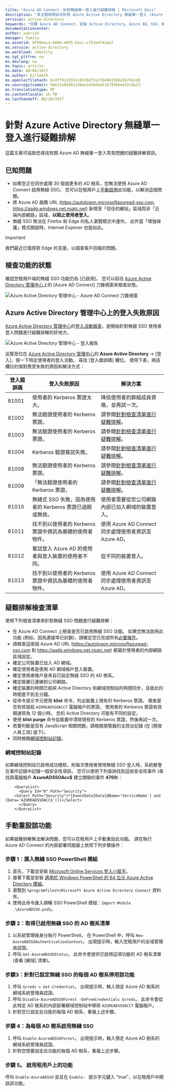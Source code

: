 ```yaml
---
title: "Azure AD Connect：針對無縫單一登入進行疑難排解 | Microsoft Docs"
description: "本主題說明如何針對 Azure Active Directory 無縫單一登入 (Azure AD 無縫 SSO) 進行疑難排解。"
services: active-directory
keywords: "何謂 Azure AD Connect、安裝 Active Directory、Azure AD、SSO、單一登入的必要元件"
documentationcenter: 
author: swkrish
manager: femila
ms.assetid: 9f994aca-6088-40f5-b2cc-c753a4f41da7
ms.service: active-directory
ms.workload: identity
ms.tgt_pltfrm: na
ms.devlang: na
ms.topic: article
ms.date: 08/04/2017
ms.author: billmath
ms.openlocfilehash: bc4ff9125553c8918df3a1f84041560a5b7d4cd8
ms.sourcegitcommit: 50e23e8d3b1148ae2d36dad3167936b4e52c8a23
ms.translationtype: MT
ms.contentlocale: zh-TW
ms.lasthandoff: 08/18/2017
---
```

# <a name="troubleshoot-azure-active-directory-seamless-single-sign-on"></a>針對 Azure Active Directory 無縫單一登入進行疑難排解

這篇文章可協助您尋找有關 Azure AD 無縫單一登入常見問題的疑難排解資訊。

## <a name="known-issues"></a>已知問題

- 如果您正在同步處理 30 個或更多的 AD 樹系，您無法使用 Azure AD Connect 啟用無縫 SSO。 您可以在租用戶上[手動啟用](#manual-reset-of-azure-ad-seamless-sso)此功能，以解決這個問題。
- 將 Azure AD 服務 URL (https://autologon.microsoftazuread-sso.com, https://aadg.windows.net.nsatc.net) 新增至「信任的網站」區域而非「近端內部網路」區域，**以阻止使用者登入**。
- 無縫 SSO 無法在 Firefox 和 Edge 的私人瀏覽模式中運作。 此外當「增強保護」模式開啟時，Internet Explorer 也是如此。

>[!IMPORTANT]
>我們最近已復原對 Edge 的支援，以調查客戶回報的問題。

## <a name="check-status-of-the-feature"></a>檢查功能的狀態

確認您租用戶端的無縫 SSO 功能仍為 [已啟用]。 您可以前往 [Azure Active Directory 管理中心](https://aad.portal.azure.com/)上的 [Azure AD Connect] 刀鋒視窗來檢查狀態。

![Azure Active Directory 管理中心 - Azure AD Connect 刀鋒視窗](./media/active-directory-aadconnect-sso/sso10.png)

## <a name="sign-in-failure-reasons-on-the-azure-active-directory-admin-center"></a>Azure Active Directory 管理中心上的登入失敗原因

[Azure Active Directory 管理中心](https://aad.portal.azure.com/)的[登入活動報表](../active-directory-reporting-activity-sign-ins.md)，是開始針對無縫 SSO 使用者登入問題進行疑難排解的好地方。

![Azure Active Directory 管理中心 - 登入報告](./media/active-directory-aadconnect-sso/sso9.png)

巡覽至位在 [Azure Active Directory 管理中心](https://aad.portal.azure.com/)的 **Azure Active Directory** -> [登入]，按一下特定使用者的登入活動。 尋找 [登入錯誤碼] 欄位。 使用下表，將該欄位的值對應至失敗的原因和解決方式：

|登入錯誤碼|登入失敗原因|解決方案
| --- | --- | ---
| 81001 | 使用者的 Kerberos 票證太大。 | 降低使用者的群組成員資格，並再試一次。
| 81002 | 無法驗證使用者的 Kerberos 票證。 | 請參閱[針對檢查清單進行疑難排解](#troubleshooting-checklist)。
| 81003 | 無法驗證使用者的 Kerberos 票證。 | 請參閱[針對檢查清單進行疑難排解](#troubleshooting-checklist)。
| 81004 | Kerberos 驗證嘗試失敗。 | 請參閱[針對檢查清單進行疑難排解](#troubleshooting-checklist)。
| 81008 | 無法驗證使用者的 Kerberos 票證。 | 請參閱[針對檢查清單進行疑難排解](#troubleshooting-checklist)。
| 81009 | 「無法驗證使用者的 Kerberos 票證。 | 請參閱[針對檢查清單進行疑難排解](#troubleshooting-checklist)。
| 81010 | 無縫式 SSO 失敗，因為使用者的 Kerberos 票證已過期或無效。 | 使用者需要從您公司網路內部已加入網域的裝置登入。
| 81011 | 找不到以使用者的 Kerberos 票證中資訊為基礎的使用者物件。 | 使用 Azure AD Connect 同步處理使用者資訊至 Azure AD。
| 81012 | 嘗試登入 Azure AD 的使用者與登入裝置的使用者不同。 | 從不同的裝置登入。
| 81013 | 找不到以使用者的 Kerberos 票證中資訊為基礎的使用者物件。 |使用 Azure AD Connect 同步處理使用者資訊至 Azure AD。 

## <a name="troubleshooting-checklist"></a>疑難排解檢查清單

使用下列檢查清單來針對無縫 SSO 問題進行疑難排解︰

- 在 Azure AD Connect 上檢查是否已啟用無縫 SSO 功能。 如果您無法啟用此功能 (例如，因為連接埠已封鎖)，請確定您已完成所有[必要條件](active-directory-aadconnect-sso-quick-start.md#step-1-check-prerequisites)。
- 請檢查這兩個 Azure AD URL (https://autologon.microsoftazuread-sso.com 和 https://aadg.windows.net.nsatc.net) 都屬於使用者的內部網路區域設定。
- 確定公司裝置已加入 AD 網域。
- 確定使用者是使用 AD 網域帳戶登入裝置。
- 確定使用者帳戶是來自已設定無縫 SSO 的 AD 樹系。
- 確定裝置已連線到公司網路。
- 確定裝置的時間已經與 Active Directory 和網域控制站的時間同步，且彼此的時間差不到五分鐘。
- 從命令提示字元使用 **klist** 命令，列出裝置上現有的 Kerberos 票證。 檢查是否有核發給 `AZUREADSSOACCT` 電腦帳戶的票證。 使用者的 Kerberos 票證有效期通常為 12 個小時。 您的 Active Directory 可能有不同的設定。
- 使用 **klist purge** 命令從裝置中清除現有的 Kerberos 票證，然後再試一次。
- 若要判斷是否有 JavaScript 相關問題，請檢閱瀏覽器的主控台記錄 (在 [開發人員工具] 底下)。
- 同時檢閱[網域控制站記錄](#domain-controller-logs)。

### <a name="domain-controller-logs"></a>網域控制站記錄

如果網域控制站已啟用成功稽核，則每次使用者使用無縫 SSO 登入時，系統都會在事件記錄中記錄一個安全性項目。 您可以使用下列查詢找到這些安全性事件 (尋找與電腦帳戶 **AzureADSSOAcc$** 建立關聯的事件 **4769**)：

```
    <QueryList>
      <Query Id="0" Path="Security">
    <Select Path="Security">*[EventData[Data[@Name='ServiceName'] and (Data='AZUREADSSOACC$')]]</Select>
      </Query>
    </QueryList>
```

## <a name="manual-reset-of-the-feature"></a>手動重設該功能

如果疑難排解無法解決問題，您可以在租用戶上手動重設此功能。 請在執行 Azure AD Connect 的內部部署伺服器上依照下列步驟操作：

### <a name="step-1-import-the-seamless-sso-powershell-module"></a>步驟 1：匯入無縫 SSO PowerShell 模組

1. 首先，下載並安裝 [Microsoft Online Services 登入小幫手](http://go.microsoft.com/fwlink/?LinkID=286152)。
2. 接著下載並安裝 [適用於 Windows PowerShell 的 64 位元 Azure Active Directory 模組](http://go.microsoft.com/fwlink/p/?linkid=236297)。
3. 瀏覽到 `%programfiles%\Microsoft Azure Active Directory Connect` 資料夾。
4. 使用此命令匯入順暢 SSO PowerShell 模組：`Import-Module .\AzureADSSO.psd1`。

### <a name="step-2-get-the-list-of-ad-forests-on-which-seamless-sso-has-been-enabled"></a>步驟 2：取得已啟用無縫 SSO 的 AD 樹系清單

1. 以系統管理員身分執行 PowerShell。 在 PowerShell 中，呼叫 `New-AzureADSSOAuthenticationContext`。 出現提示時，輸入您租用戶的全域管理員認證。
2. 呼叫 `Get-AzureADSSOStatus`。 此命令會提供已啟用這項功能的 AD 樹系清單 (查看 [網域] 清單)。

### <a name="step-3-disable-seamless-sso-for-each-ad-forest-that-it-was-set-it-up-on"></a>步驟3：針對已設定無縫 SSO 的每個 AD 樹系停用該功能

1. 呼叫 `$creds = Get-Credential`。 出現提示時，輸入預定 Azure AD 樹系的網域系統管理員認證。
2. 呼叫 `Disable-AzureADSSOForest -OnPremCredentials $creds`。 此命令會從此特定 AD 樹系的內部部署網域控制站中移除 `AZUREADSSOACCT` 電腦帳戶。
3. 針對您已設定此功能的每個 AD 樹系，重複上述步驟。

### <a name="step-4-enable-seamless-sso-for-each-ad-forest"></a>步驟 4：為每個 AD 樹系啟用無縫 SSO

1. 呼叫 `Enable-AzureADSSOForest`。 出現提示時，輸入預定 Azure AD 樹系的網域系統管理員認證。
2. 針對您想要設定此功能的每個 AD 樹系，重複上述步驟。

### <a name="step-5-enable-the-feature-on-your-tenant"></a>步驟 5。 啟用租用戶上的功能

呼叫 `Enable-AzureADSSO` 並且在 `Enable: ` 提示字元鍵入 "true"，以在租用戶中開啟該功能。
